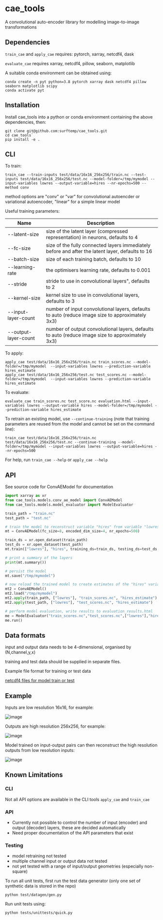 # cae_tools

A convolutional auto-encoder library for modelling image-to-image transformations

## Dependencies

`train_cae` and `apply_cae` requires: pytorch, xarray, netcdf4, dask

`evaluate_cae` requires xarray, netcdf4, pillow, seaborn, matplotlib

A suitable conda environment can be obtained using:

```
conda create -n pyt python=3.8 pytorch xarray dask netcdf4 pillow seaborn matplotlib scipy
conda activate pyt
```

## Installation

Install cae_tools into a python or conda environment containing the above dependencies, then:

```
git clone git@github.com:surftemp/cae_tools.git
cd cae_tools`
pip install -e .
```

## CLI

To train:

```
train_cae --train-inputs test/data/16x16_256x256/train.nc --test-inputs test/data/16x16_256x256/test.nc --model-folder=/tmp/mymodel --input-variables lowres --output-variable=hires --nr-epochs=500 --method conv       
```
method options are "conv" or "var" for convolutional autoencder or variational autoencoder, "linear" for a simple linear model

Useful training parameters:

| Name | Description                                                                                      |
|------|--------------------------------------------------------------------------------------------------|
|--latent-size | size of the latent layer (compressed representation) in neurons, defaults to 4                   |
 |--fc-size | size of the fully connected layers immediately before and after the latent layer, defaults to 16 |
| --batch-size | size of each training batch, defaults to 10                                                      |
| --learning-rate | the optimisers learning rate, defaults to 0.001                                                  |
| --stride | stride to use in convolutional layers", defaults to 2                                            |
| --kernel-size | kernel size to use in convolutional layers, defaults to 3                                        |
| --input-layer-count | number of input convolutional layers, defaults to auto (reduce image size to approximately 3x3)  |
| --output-layer-count | number of output convolutional layers, defaults to auto (reduce image size to approximately 3x3)  |

To apply:

```
apply_cae test/data/16x16_256x256/train.nc train_scores.nc --model-folder=/tmp/mymodel  --input-variables lowres --prediction-variable hires_estimate
apply_cae test/data/16x16_256x256/test.nc test_scores.nc --model-folder=/tmp/mymodel  --input-variables lowres --prediction-variable hires_estimate
```

To evaluate:

```
evaluate_cae train_scores.nc test_score.nc evaluation.html --input-variables lowres --output-variable hires --model-folder=/tmp/mymodel --prediction-variable hires_estimate
```

To retrain an existing model, use `--continue-training` (note that training parameters are reused from the model and cannot be set on the command line):

```
train_cae test/data/16x16_256x256/train.nc test/data/16x16_256x256/test.nc --continue-training --model-folder=/tmp/mymodel --input-variables lowres --output-variable=hires --nr-epochs=500
```

For help, run `train_cae --help` or `apply_cae --help`

## API

See source code for ConvAEModel for documentation 

```python
import xarray as xr
from cae_tools.models.conv_ae_model import ConvAEModel
from cae_tools.models.model_evaluator import ModelEvaluator

train_path = "train.nc"
test_path = "test.nc"

# train the model to reconstruct variable "hires" from variable "lowres"
mt = ConvAEModel(fc_size=8, encoded_dim_size=4, nr_epochs=500)

train_ds = xr.open_dataset(train_path)
test_ds = xr.open_dataset(test_path)
mt.train(["lowres"], "hires", training_ds=train_ds, testing_ds=test_ds, training_paths=train_path, testing_paths=test_path)

# print a summary of the layers
print(mt.summary())

# persist the model
mt.save("/tmp/mymodel")

# now reload the trained model to create estimates of the "hires" variable from the train/test datasets
mt2 = ConvAEModel()
mt2.load("/tmp/mymodel")
mt2.apply(train_path, ["lowres"], "train_scores.nc", "hires_estimate")
mt2.apply(test_path, ["lowres"], "test_scores.nc", "hires_estimate")

# perform model evaluation, write results to evaluation_results.html
me = ModelEvaluator("train_scores.nc","test_scores.nc",["lowres"],"hires","evaluation_results.html","hires_estimate","/tmp/mymodel")
me.run()
```

## Data formats

input and output data needs to be 4-dimensional, organised by (N,channel,y,x)

training and test data should be supplied in separate files.

Example file format for training or test data

[netcdf4 files for model train or test](test/data/circle/16x16_256x256)

## Example

Inputs are low resolution 16x16, for example:

![image](https://github.com/surftemp/cae_tools/assets/58978249/885a4377-1b2c-4940-acd7-a663ef0b5233)

Outputs are high resolution 256x256, for example:

![image](https://github.com/surftemp/cae_tools/assets/58978249/3c1a57a8-5c21-4dc8-b61f-7eb91e9691a0)

Model trained on input-output pairs can then reconstruct the high resolution outputs from low resolution inputs:

![image](https://github.com/surftemp/cae_tools/assets/58978249/a9b357a2-7117-4c64-8763-a9d4b7139c17)

## Known Limitations

### CLI

Not all API options are available in the CLI tools `apply_cae` and `train_cae`

### API

* Currently not possible to control the number of input (encoder) and output (decoder) layers, these are decided automatically
* Need proper documentation of the API parameters that exist

### Testing

* model retraining not tested
* multiple channel input or output data not tested
* not yet tested with a range of input/output geometries (especially non-square)

To run all unit tests, first run the test data generator (only one set of synthetic data is stored in the repo)

```
python test/datagen/gen.py
```

Run unit tests using:

```
python tests/unittests/quick.py
```
